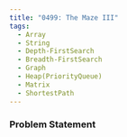```yaml
---
title: "0499: The Maze III"
tags:
  - Array
  - String
  - Depth-FirstSearch
  - Breadth-FirstSearch
  - Graph
  - Heap(PriorityQueue)
  - Matrix
  - ShortestPath
---
```

### Problem Statement

